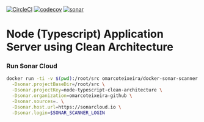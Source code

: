 [![CircleCI](https://circleci.com/gh/omarcoteixeira/node-typescript-clean-architecture/tree/master.svg?style=svg)](https://circleci.com/gh/omarcoteixeira/node-typescript-clean-architecture/tree/master)
[![codecov](https://codecov.io/gh/omarcoteixeira/node-typescript-clean-architecture/branch/master/graph/badge.svg)](https://codecov.io/gh/omarcoteixeira/node-typescript-clean-architecture)
[![sonar](https://sonarcloud.io/api/project_badges/measure?project=node-typescript-clean-architecture&metric=alert_status)](https://sonarcloud.io/api/project_badges/measure?project=node-typescript-clean-architecture&metric=alert_status)

# Node (Typescript) Application Server using Clean Architecture


### Run Sonar Cloud
```sh
docker run -ti -v $(pwd):/root/src omarcoteixeira/docker-sonar-scanner:v1 sonar-scanner \
  -Dsonar.projectBaseDir=/root/src \
  -Dsonar.projectKey=node-typescript-clean-architecture \
  -Dsonar.organization=omarcoteixeira-github \
  -Dsonar.sources=. \
  -Dsonar.host.url=https://sonarcloud.io \
  -Dsonar.login=$SONAR_SCANNER_LOGIN
```